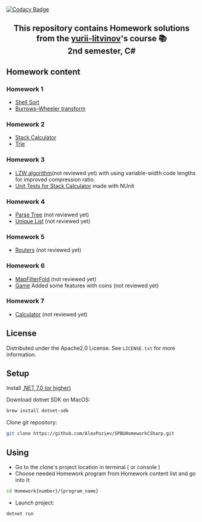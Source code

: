 [![Codacy Badge](https://app.codacy.com/project/badge/Grade/a9e54d8b0d99492e819359b7f3bfe52f)](https://app.codacy.com/gh/AlexPoziev/SPBUHomeworkCSharp/dashboard?utm_source=gh&utm_medium=referral&utm_content=&utm_campaign=Badge_grade)

<h2 align="center">
This repository contains Homework solutions from the <a href="https://github.com/yurii-litvinov" target="_blank" rel="noreferrer">yurii-litvinov</a>'s course 📚 <br/>
  2nd semester, C#
</h2>

<!-- Homework -->
## Homework content

### Homework 1

* [Shell Sort](https://github.com/AlexPoziev/SPBUHomeworkCSharp/tree/master/Homework1/Sorting)
* [Burrows–Wheeler transform](https://github.com/AlexPoziev/SPBUHomeworkCSharp/tree/master/Homework1/BWT/BWT)

### Homework 2

* [Stack Calculator](https://github.com/AlexPoziev/SPBUHomeworkCSharp/tree/master/Homework2/StackCalculator)
* [Trie](https://github.com/AlexPoziev/SPBUHomeworkCSharp/tree/master/Homework2/Trie)

### Homework 3

* [LZW algorithm](https://github.com/AlexPoziev/SPBUHomeworkCSharp/pull/5)(not reviewed yet) with using variable-width code lengths for improved compression ratio.
* [Unit Tests for Stack Calculator](https://github.com/AlexPoziev/SPBUHomeworkCSharp/tree/master/Homework2/StackCalculator/StackCalculatorTest) made with NUnit

### Homework 4

* [Parse Tree](https://github.com/AlexPoziev/SPBUHomeworkCSharp/pull/7) (not reviewed yet)
* [Unique List](https://github.com/AlexPoziev/SPBUHomeworkCSharp/pull/6) (not reviewed yet)

### Homework 5

* [Routers](https://github.com/AlexPoziev/SPBUHomeworkCSharp/pull/17) (not reviewed yet)

### Homework 6

* [MapFilterFold](https://github.com/AlexPoziev/SPBUHomeworkCSharp/pull/18) (not reviewed yet)
* [Game](https://github.com/AlexPoziev/SPBUHomeworkCSharp/pull/21) Added some features with coins (not reviewed yet)

### Homework 7

* [Calculator](https://github.com/AlexPoziev/SPBUHomeworkCSharp/pull/22) (not reviewed yet)

<!-- LICENSE -->
## License

Distributed under the Apache2.0 License. See `LICENSE.txt` for more information.

## Setup

Install [.NET 7.0 (or higher)](https://dotnet.microsoft.com/en-us/download)

Download dotnet SDK on MacOS:

```bash
brew install dotnet-sdk
```

Clone git repository:

```bash
git clone https://github.com/AlexPoziev/SPBUHomeworkCSharp.git
```

## Using

* Go to the clone's project location in terminal ( or console )
* Choose needed Homework program from Homework content list and go into it:

```bash
cd Homework{number}/{program_name}
```

* Launch project:

```bash
dotnet run
```
